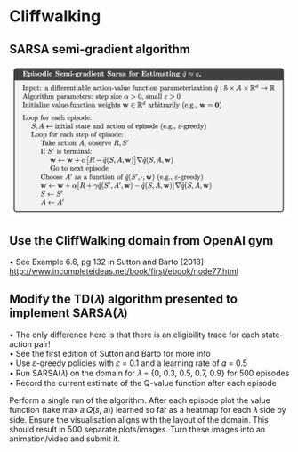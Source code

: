 # Cliffwalking

## SARSA semi-gradient algorithm <br>
![SARSA semi-gradient](algo.PNG "SARSA semi-gradient")

## Use the CliffWalking domain from OpenAI gym <br>
• See Example 6.6, pg 132 in Sutton and Barto [2018]<br>
http://www.incompleteideas.net/book/first/ebook/node77.html<br>

## Modify the TD(𝜆) algorithm presented to implement SARSA(𝜆)
• The only difference here is that there is an eligibility trace for each state-action
pair!<br>
• See the first edition of Sutton and Barto for more info<br>
• Use 𝜀-greedy policies with 𝜀 = 0.1 and a learning rate of 𝛼 = 0.5<br>
• Run SARSA(𝜆) on the domain for 𝜆 = {0, 0.3, 0.5, 0.7, 0.9} for 500 episodes<br>
• Record the current estimate of the Q-value function after each episode<br>


Perform a single run of the algorithm. After each episode plot the
value function (take max
𝑎
𝑄(𝑠, 𝑎)) learned so far as a heatmap for
each 𝜆 side by side. Ensure the visualisation aligns with the layout of
the domain. This should result in 500 separate plots/images. Turn
these images into an animation/video and submit it.

